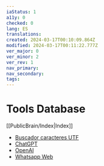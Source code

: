 ```yaml
---
iaStatus: 1
a11y: 0
checked: 0
lang: ES
translations: 
created: 2024-03-17T00:10:09.864Z
modified: 2024-03-17T00:11:22.777Z
ver_major: 0
ver_minor: 2
ver_rev: 1
nav_primary: 
nav_secondary: 
tags:
---
```

# Tools Database

[[PublicBrain/Index|Index]]

* [Buscador caracteres UTF](https://www.amp-what.com/unicode/search/square)
* [ChatGPT](https://chat.openai.com/)
* [OpenAI](https://openai.com/)
* [Whatsapp Web](https://web.whatsapp.com/)
